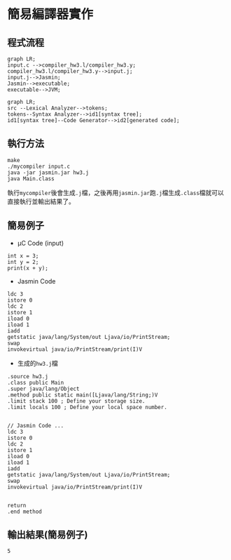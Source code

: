 # 簡易編譯器實作
## 程式流程
``` mermaid
graph LR;
input.c -->compiler_hw3.l/compiler_hw3.y;
compiler_hw3.l/compiler_hw3.y-->input.j;
input.j-->Jasmin;
Jasmin-->executable;
executable-->JVM;
```
``` mermaid
graph LR;
src --Lexical Analyzer-->tokens;
tokens--Syntax Analyzer-->id1[syntax tree];
id1[syntax tree]--Code Generator-->id2[generated code];
```


## 執行方法
```
make
./mycompiler input.c 
java -jar jasmin.jar hw3.j
java Main.class
```
執行```mycompiler```後會生成```.j```檔，之後再用```jasmin.jar```跑```.j```檔生成```.class```檔就可以直接執行並輸出結果了。
## 簡易例子
* μC Code (input)
```cpp=1
int x = 3;
int y = 2;
print(x + y);
```
* Jasmin Code 
```java=1
ldc 3
istore 0
ldc 2
istore 1
iload 0
iload 1
iadd
getstatic java/lang/System/out Ljava/io/PrintStream;
swap
invokevirtual java/io/PrintStream/print(I)V 
```
* 生成的```hw3.j```檔
```java=1
.source hw3.j
.class public Main
.super java/lang/Object
.method public static main([Ljava/lang/String;)V
.limit stack 100 ; Define your storage size.
.limit locals 100 ; Define your local space number.
                            

// Jasmin Code ...
ldc 3
istore 0
ldc 2
istore 1
iload 0
iload 1
iadd
getstatic java/lang/System/out Ljava/io/PrintStream;
swap
invokevirtual java/io/PrintStream/print(I)V 
                          

return
.end method
```
## 輸出結果(簡易例子)
```5```